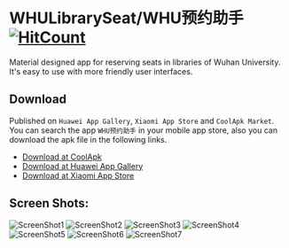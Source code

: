 # WHULibrarySeat/WHU预约助手 [![HitCount](http://hits.dwyl.io/tommyxu97/WHULibrarySeat.svg)](http://hits.dwyl.io/tommyxu97/WHULibrarySeat)

Material designed app for reserving seats in libraries of Wuhan University. It's easy to use with more friendly user interfaces.

## Download

Published on `Huawei App Gallery`, `Xiaomi App Store` and `CoolApk Market`. You can search the app `WHU预约助手` in your mobile app store, also you can download the apk file in the following links.

- [Download at CoolApk](https://www.coolapk.com/apk/218282)
- [Download at Huawei App Gallery](https://appgallery.huawei.com/#/app/C100704245)
- [Download at Xiaomi App Store](http://app.mi.com/details?id=com.xht97.whulibraryseat)

## Screen Shots:

![ScreenShot1](http://image.coolapk.com/apk_image/2019/0217/19/382dcdc3b2cd93cf011fdc91e9a5961e-218282-o_1d3tj06foan3190a1gjn4s11gnm10-uid-1472246@1440x2960.jpg.t.jpg) ![ScreenShot2](http://image.coolapk.com/apk_image/2019/0217/19/c705d8145179b90bb4778cfe71fa4344-218282-o_1d3tj0bohksj1pnb34t18qg17r917-uid-1472246@1440x2960.jpg.t.jpg) ![ScreenShot3](http://image.coolapk.com/apk_image/2019/0217/19/22ff54c98d531221903b751eb6196bdb-218282-o_1d3tj0eeidp31p081jaacmmhho1d-uid-1472246@1440x2960.jpg.t.jpg) ![ScreenShot4](http://image.coolapk.com/apk_image/2019/0815/16/3b9c01088d39ef53068d31261ad1ac69-218282-o_1dia620tlli5o6sn8v11ak1fb5q-uid-1472246@1440x2960.jpg.t.jpg) ![ScreenShot5](http://image.coolapk.com/apk_image/2019/0217/19/b0620f0d1524ae4574bf21751fcb366e-218282-o_1d3tj0gkokgr1aj6gte1m4q1ptp1j-uid-1472246@1440x2960.jpg.t.jpg) ![ScreenShot6](http://image.coolapk.com/apk_image/2019/0217/19/95cbb5f20dc11551e6e9e9b16f3af336-218282-o_1d3tj0lb715031o1p1bu2sk2ub91p-uid-1472246@1440x2960.jpg.t.jpg) ![ScreenShot7](http://image.coolapk.com/apk_image/2019/0217/19/4517e1ffc68aa1812fad2cc23472af8c-218282-o_1d3tj0n374cs1nfk9ee5o7bpt1v-uid-1472246@1440x2960.jpg.t.jpg)
